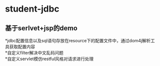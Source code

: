 # student-jdbc
基于serlvet+jsp的demo
---------------------
*jdbc配置信息以及sql语句存放在resource下的配置文件中，通过dom4j解析工具获取配置内容</br>
*自定义filter解决中文乱码问题</br>
*自定义servlet模仿restful风格对请求进行处理

